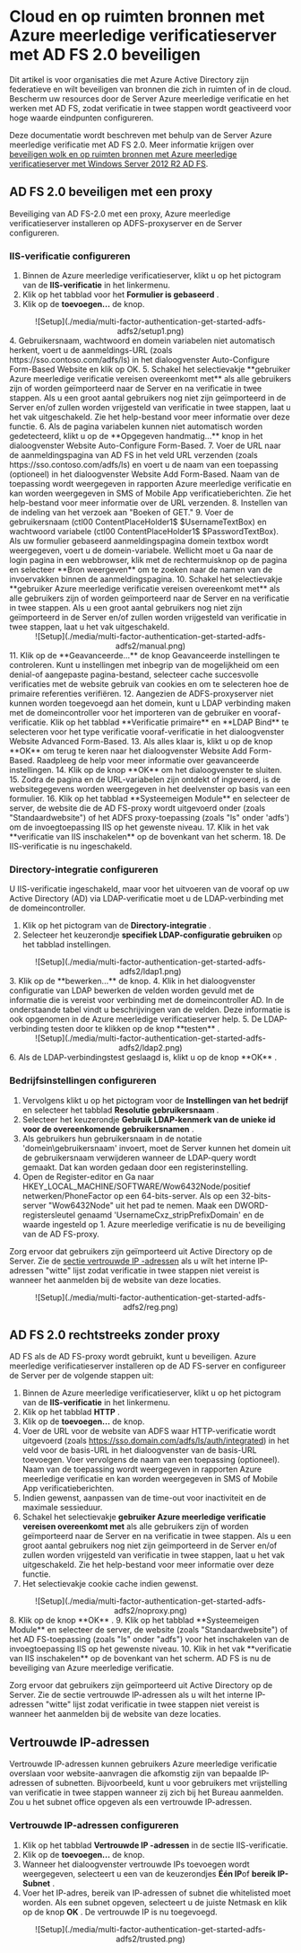 <properties
    pageTitle="Azure MVR gesloten Server gebruiken met AD FS 2.0 | Microsoft Azure"
    description="Dit is de pagina Azure meerledige verificatie die wordt beschreven hoe u aan de slag met Azure MVR gesloten en AD FS 2.0."
    services="multi-factor-authentication"
    documentationCenter=""
    authors="kgremban"
    manager="femila"
    editor="yossib"/>

<tags
    ms.service="multi-factor-authentication"
    ms.workload="identity"
    ms.tgt_pltfrm="na"
    ms.devlang="na"
    ms.topic="get-started-article"
    ms.date="10/14/2016"
    ms.author="kgremban"/>

# <a name="secure-cloud-and-on-premises-resources-using-azure-multi-factor-authentication-server-with-ad-fs-20"></a>Cloud en op ruimten bronnen met Azure meerledige verificatieserver met AD FS 2.0 beveiligen

Dit artikel is voor organisaties die met Azure Active Directory zijn federatieve en wilt beveiligen van bronnen die zich in ruimten of in de cloud. Bescherm uw resources door de Server Azure meerledige verificatie en het werken met AD FS, zodat verificatie in twee stappen wordt geactiveerd voor hoge waarde eindpunten configureren.

Deze documentatie wordt beschreven met behulp van de Server Azure meerledige verificatie met AD FS 2.0.  Meer informatie krijgen over [beveiligen wolk en op ruimten bronnen met Azure meerledige verificatieserver met Windows Server 2012 R2 AD FS](multi-factor-authentication-get-started-adfs-w2k12.md).


## <a name="secure-ad-fs-20-with-a-proxy"></a>AD FS 2.0 beveiligen met een proxy
Beveiliging van AD FS-2.0 met een proxy, Azure meerledige verificatieserver installeren op ADFS-proxyserver en de Server configureren.

### <a name="configure-iis-authentication"></a>IIS-verificatie configureren

1. Binnen de Azure meerledige verificatieserver, klikt u op het pictogram van de **IIS-verificatie** in het linkermenu.
2. Klik op het tabblad voor het **Formulier is gebaseerd** .
3. Klik op de **toevoegen...** de knop.
<center>![Setup](./media/multi-factor-authentication-get-started-adfs-adfs2/setup1.png)</center>
4. Gebruikersnaam, wachtwoord en domein variabelen niet automatisch herkent, voert u de aanmeldings-URL (zoals https://sso.contoso.com/adfs/ls) in het dialoogvenster Auto-Configure Form-Based Website en klik op OK.
5. Schakel het selectievakje **gebruiker Azure meerledige verificatie vereisen overeenkomt met** als alle gebruikers zijn of worden geïmporteerd naar de Server en na verificatie in twee stappen. Als u een groot aantal gebruikers nog niet zijn geïmporteerd in de Server en/of zullen worden vrijgesteld van verificatie in twee stappen, laat u het vak uitgeschakeld. Zie het help-bestand voor meer informatie over deze functie.
6. Als de pagina variabelen kunnen niet automatisch worden gedetecteerd, klikt u op de **Opgegeven handmatig...** knop in het dialoogvenster Website Auto-Configure Form-Based.
7. Voer de URL naar de aanmeldingspagina van AD FS in het veld URL verzenden (zoals https://sso.contoso.com/adfs/ls) en voert u de naam van een toepassing (optioneel) in het dialoogvenster Website Add Form-Based. Naam van de toepassing wordt weergegeven in rapporten Azure meerledige verificatie en kan worden weergegeven in SMS of Mobile App verificatieberichten. Zie het help-bestand voor meer informatie over de URL verzenden.
8. Instellen van de indeling van het verzoek aan "Boeken of GET."
9. Voer de gebruikersnaam (ctl00 ContentPlaceHolder1$ $UsernameTextBox) en wachtwoord variabele (ctl00 ContentPlaceHolder1$ $PasswordTextBox). Als uw formulier gebaseerd aanmeldingspagina domein textbox wordt weergegeven, voert u de domein-variabele. Wellicht moet u Ga naar de login pagina in een webbrowser, klik met de rechtermuisknop op de pagina en selecteer **Bron weergeven** om te zoeken naar de namen van de invoervakken binnen de aanmeldingspagina.
10. Schakel het selectievakje **gebruiker Azure meerledige verificatie vereisen overeenkomt met** als alle gebruikers zijn of worden geïmporteerd naar de Server en na verificatie in twee stappen. Als u een groot aantal gebruikers nog niet zijn geïmporteerd in de Server en/of zullen worden vrijgesteld van verificatie in twee stappen, laat u het vak uitgeschakeld.
<center>![Setup](./media/multi-factor-authentication-get-started-adfs-adfs2/manual.png)</center>
11. Klik op de **Geavanceerde...** de knop Geavanceerde instellingen te controleren. Kunt u instellingen met inbegrip van de mogelijkheid om een denial-of aangepaste pagina-bestand, selecteer cache succesvolle verificaties met de website gebruik van cookies en om te selecteren hoe de primaire referenties verifiëren.
12. Aangezien de ADFS-proxyserver niet kunnen worden toegevoegd aan het domein, kunt u LDAP verbinding maken met de domeincontroller voor het importeren van de gebruiker en vooraf-verificatie. Klik op het tabblad **Verificatie primaire** en **LDAP Bind** te selecteren voor het type verificatie vooraf-verificatie in het dialoogvenster Website Advanced Form-Based.
13. Als alles klaar is, klikt u op de knop **OK** om terug te keren naar het dialoogvenster Website Add Form-Based. Raadpleeg de help voor meer informatie over geavanceerde instellingen.
14. Klik op de knop **OK** om het dialoogvenster te sluiten.
15. Zodra de pagina en de URL-variabelen zijn ontdekt of ingevoerd, is de websitegegevens worden weergegeven in het deelvenster op basis van een formulier.
16. Klik op het tabblad **Systeemeigen Module** en selecteer de server, de website die de AD FS-proxy wordt uitgevoerd onder (zoals "Standaardwebsite") of het ADFS proxy-toepassing (zoals "ls" onder 'adfs') om de invoegtoepassing IIS op het gewenste niveau.
17. Klik in het vak **verificatie van IIS inschakelen** op de bovenkant van het scherm.
18. De IIS-verificatie is nu ingeschakeld.

### <a name="configure-directory-integration"></a>Directory-integratie configureren

U IIS-verificatie ingeschakeld, maar voor het uitvoeren van de vooraf op uw Active Directory (AD) via LDAP-verificatie moet u de LDAP-verbinding met de domeincontroller.

1. Klik op het pictogram van de **Directory-integratie** .
2. Selecteer het keuzerondje **specifiek LDAP-configuratie gebruiken** op het tabblad instellingen.
<center>![Setup](./media/multi-factor-authentication-get-started-adfs-adfs2/ldap1.png)</center>
3. Klik op de **bewerken...** de knop.
4. Klik in het dialoogvenster configuratie van LDAP bewerken de velden worden gevuld met de informatie die is vereist voor verbinding met de domeincontroller AD. In de onderstaande tabel vindt u beschrijvingen van de velden. Deze informatie is ook opgenomen in de Azure meerledige verificatieserver help.
5. De LDAP-verbinding testen door te klikken op de knop **testen** .
<center>![Setup](./media/multi-factor-authentication-get-started-adfs-adfs2/ldap2.png)</center>
6. Als de LDAP-verbindingstest geslaagd is, klikt u op de knop **OK** .

### <a name="configure-company-settings"></a>Bedrijfsinstellingen configureren

1. Vervolgens klikt u op het pictogram voor de **Instellingen van het bedrijf** en selecteer het tabblad **Resolutie gebruikersnaam** .
2. Selecteer het keuzerondje **Gebruik LDAP-kenmerk van de unieke id voor de overeenkomende gebruikersnamen** .
3. Als gebruikers hun gebruikersnaam in de notatie 'domein\gebruikersnaam' invoert, moet de Server kunnen het domein uit de gebruikersnaam verwijderen wanneer de LDAP-query wordt gemaakt. Dat kan worden gedaan door een registerinstelling.
4. Open de Register-editor en Ga naar HKEY_LOCAL_MACHINE/SOFTWARE/Wow6432Node/positief netwerken/PhoneFactor op een 64-bits-server. Als op een 32-bits-server "Wow6432Node" uit het pad te nemen. Maak een DWORD-registersleutel genaamd 'UsernameCxz_stripPrefixDomain' en de waarde ingesteld op 1. Azure meerledige verificatie is nu de beveiliging van de AD FS-proxy.

Zorg ervoor dat gebruikers zijn geïmporteerd uit Active Directory op de Server. Zie de [sectie vertrouwde IP -adressen](#trusted-ips) als u wilt het interne IP-adressen "witte" lijst zodat verificatie in twee stappen niet vereist is wanneer het aanmelden bij de website van deze locaties.

<center>![Setup](./media/multi-factor-authentication-get-started-adfs-adfs2/reg.png)</center>

## <a name="ad-fs-20-direct-without-a-proxy"></a>AD FS 2.0 rechtstreeks zonder proxy

AD FS als de AD FS-proxy wordt gebruikt, kunt u beveiligen. Azure meerledige verificatieserver installeren op de AD FS-server en configureer de Server per de volgende stappen uit:

1. Binnen de Azure meerledige verificatieserver, klikt u op het pictogram van de **IIS-verificatie** in het linkermenu.
2. Klik op het tabblad **HTTP** .
3. Klik op de **toevoegen...** de knop.
4. Voer de URL voor de website van ADFS waar HTTP-verificatie wordt uitgevoerd (zoals https://sso.domain.com/adfs/ls/auth/integrated) in het veld voor de basis-URL in het dialoogvenster van de basis-URL toevoegen. Voer vervolgens de naam van een toepassing (optioneel). Naam van de toepassing wordt weergegeven in rapporten Azure meerledige verificatie en kan worden weergegeven in SMS of Mobile App verificatieberichten.
5. Indien gewenst, aanpassen van de time-out voor inactiviteit en de maximale sessieduur.
6. Schakel het selectievakje **gebruiker Azure meerledige verificatie vereisen overeenkomt met** als alle gebruikers zijn of worden geïmporteerd naar de Server en na verificatie in twee stappen. Als u een groot aantal gebruikers nog niet zijn geïmporteerd in de Server en/of zullen worden vrijgesteld van verificatie in twee stappen, laat u het vak uitgeschakeld. Zie het help-bestand voor meer informatie over deze functie.
7. Het selectievakje cookie cache indien gewenst.
<center>![Setup](./media/multi-factor-authentication-get-started-adfs-adfs2/noproxy.png)</center>
8. Klik op de knop **OK** .
9. Klik op het tabblad **Systeemeigen Module** en selecteer de server, de website (zoals "Standaardwebsite") of het AD FS-toepassing (zoals "ls" onder "adfs") voor het inschakelen van de invoegtoepassing IIS op het gewenste niveau.
10. Klik in het vak **verificatie van IIS inschakelen** op de bovenkant van het scherm. AD FS is nu de beveiliging van Azure meerledige verificatie.

Zorg ervoor dat gebruikers zijn geïmporteerd uit Active Directory op de Server. Zie de sectie vertrouwde IP-adressen als u wilt het interne IP-adressen "witte" lijst zodat verificatie in twee stappen niet vereist is wanneer het aanmelden bij de website van deze locaties.


## <a name="trusted-ips"></a>Vertrouwde IP-adressen
Vertrouwde IP-adressen kunnen gebruikers Azure meerledige verificatie overslaan voor website-aanvragen die afkomstig zijn van bepaalde IP-adressen of subnetten. Bijvoorbeeld, kunt u voor gebruikers met vrijstelling van verificatie in twee stappen wanneer zij zich bij het Bureau aanmelden. Zou u het subnet office opgeven als een vertrouwde IP-adressen.

### <a name="to-configure-trusted-ips"></a>Vertrouwde IP-adressen configureren


1. Klik op het tabblad **Vertrouwde IP -adressen** in de sectie IIS-verificatie.
1. Klik op de **toevoegen...** de knop.
1. Wanneer het dialoogvenster vertrouwde IPs toevoegen wordt weergegeven, selecteert u een van de keuzerondjes **Één IP**of **bereik IP-** **Subnet** .
1. Voer het IP-adres, bereik van IP-adressen of subnet die whitelisted moet worden. Als een subnet opgeven, selecteert u de juiste Netmask en klik op de knop **OK** . De vertrouwde IP is nu toegevoegd.


<center>![Setup](./media/multi-factor-authentication-get-started-adfs-adfs2/trusted.png)</center>
